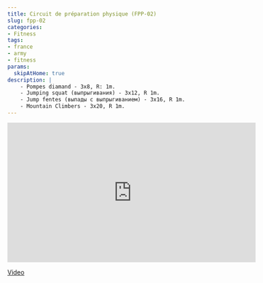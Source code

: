 ```yaml
---
title: Circuit de préparation physique (FPP-02)
slug: fpp-02
categories:
- Fitness
tags:
- france
- army
- fitness
params:
  skipAtHome: true
description: |
    - Pompes diamand - 3x8, R: 1m.
    - Jumping squat (выпрыгивания) - 3x12, R 1m.
    - Jump fentes (выпады с выпрыгиванием) - 3x16, R 1m.
    - Mountain Climbers - 3x20, R 1m.
---
```


<iframe width="560" height="315" src="https://www.youtube.com/embed/FUrwmOjsd1U?si=QjMgdx2jb4aQwUR0" title="YouTube video player" frameborder="0" allow="accelerometer; autoplay; clipboard-write; encrypted-media; gyroscope; picture-in-picture; web-share" allowfullscreen></iframe>

[Video](https://youtu.be/FUrwmOjsd1U?si=QjMgdx2jb4aQwUR0)


